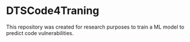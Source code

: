 # DTSCode4Traning
This repository was created for research purposes to train a ML model to predict code vulnerabilities.

